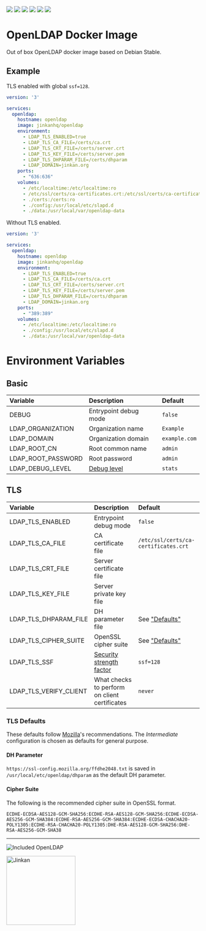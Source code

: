 ![](https://img.shields.io/github/workflow/status/jinkanhq/docker-openldap/Build%20Feature%20Release)
![](https://img.shields.io/github/workflow/status/jinkanhq/docker-openldap/Build%20LTS%20Release)
![](https://img.shields.io/docker/pulls/jinkanhq/openldap)
![](https://img.shields.io/docker/v/jinkanhq/openldap/feature)
![](https://img.shields.io/docker/v/jinkanhq/openldap/lts)
![](https://img.shields.io/badge/license-OpenLDAP%20License-green)

# OpenLDAP Docker Image

Out of box OpenLDAP docker image based on Debian Stable.

## Example

TLS enabled with global `ssf=128`.

```yaml
version: '3'

services:
  openldap:
    hostname: openldap
    image: jinkanhq/openldap
    environment:
      - LDAP_TLS_ENABLED=true
      - LDAP_TLS_CA_FILE=/certs/ca.crt
      - LDAP_TLS_CRT_FILE=/certs/server.crt
      - LDAP_TLS_KEY_FILE=/certs/server.pem
      - LDAP_TLS_DHPARAM_FILE=/certs/dhparam
      - LDAP_DOMAIN=jinkan.org
    ports:
      - "636:636"
    volumes:
      - /etc/localtime:/etc/localtime:ro
      - /etc/ssl/certs/ca-certificates.crt:/etc/ssl/certs/ca-certificates.crt:ro
      - ./certs:/certs:ro
      - ./config:/usr/local/etc/slapd.d
      - ./data:/usr/local/var/openldap-data
```

Without TLS enabled.

```yaml
version: '3'

services:
  openldap:
    hostname: openldap
    image: jinkanhq/openldap
    environment:
      - LDAP_TLS_ENABLED=true
      - LDAP_TLS_CA_FILE=/certs/ca.crt
      - LDAP_TLS_CRT_FILE=/certs/server.crt
      - LDAP_TLS_KEY_FILE=/certs/server.pem
      - LDAP_TLS_DHPARAM_FILE=/certs/dhparam
      - LDAP_DOMAIN=jinkan.org
    ports:
      - "389:389"
    volumes:
      - /etc/localtime:/etc/localtime:ro
      - ./config:/usr/local/etc/slapd.d
      - ./data:/usr/local/var/openldap-data
```

# Environment Variables

## Basic

| Variable | Description | Default |
| :------- | :---------- | :------ |
| DEBUG | Entrypoint debug mode | `false` |
| LDAP_ORGANIZATION | Organization name| `Example` |
| LDAP_DOMAIN | Organization domain | `example.com` |
| LDAP_ROOT_CN | Root common name | `admin` |
| LDAP_ROOT_PASSWORD | Root password | `admin` |
| LDAP_DEBUG_LEVEL | [Debug level](https://www.openldap.org/doc/admin26/runningslapd.html) | `stats` |

## TLS

| Variable | Description | Default |
| :------- | :---------- | :------ |
| LDAP_TLS_ENABLED | Entrypoint debug mode | `false` |
| LDAP_TLS_CA_FILE | CA certificate file| `/etc/ssl/certs/ca-certificates.crt` |
| LDAP_TLS_CRT_FILE | Server certificate file |  |
| LDAP_TLS_KEY_FILE | Server private key file |  |
| LDAP_TLS_DHPARAM_FILE | DH parameter file | See ["Defaults"](#tls-defaults) |
| LDAP_TLS_CIPHER_SUITE | OpenSSL cipher suite | See ["Defaults"](#tls-defaults) |
| LDAP_TLS_SSF | [Security strength factor](https://www.openldap.org/doc/admin26/security.html#Security%20Strength%20Factors) | `ssf=128` |
| LDAP_TLS_VERIFY_CLIENT | What checks to perform on client certificates | `never` |

### TLS Defaults

These defaults follow [Mozilla](https://ssl-config.mozilla.org/)'s
recommendations. The *Intermediate* configuration is chosen as defaults for
general purpose.


#### DH Parameter

`https://ssl-config.mozilla.org/ffdhe2048.txt` is saved in
`/usr/local/etc/openldap/dhparam` as the default DH parameter.

#### Cipher Suite

The following is the recommended cipher suite in OpenSSL format.

```
ECDHE-ECDSA-AES128-GCM-SHA256:ECDHE-RSA-AES128-GCM-SHA256:ECDHE-ECDSA-AES256-GCM-SHA384:ECDHE-RSA-AES256-GCM-SHA384:ECDHE-ECDSA-CHACHA20-POLY1305:ECDHE-RSA-CHACHA20-POLY1305:DHE-RSA-AES128-GCM-SHA256:DHE-RSA-AES256-GCM-SHA38
```

---

![Included OpenLDAP](https://www.openldap.org/images/powered/openldap-inc.gif)

<img src="https://jinkan.org/img/jinkan_logo_hori_grad.png" alt="Jinkan" width="180px">
